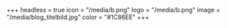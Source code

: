 +++
headless = true
icon = "/media/b.png"
logo = "/media/b.png"
image = "/media/blog_titelbild.jpg"
color = "#1C86EE"
+++
